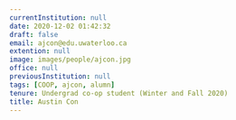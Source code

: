 ```yaml
---
currentInstitution: null
date: 2020-12-02 01:42:32
draft: false
email: ajcon@edu.uwaterloo.ca
extention: null
image: images/people/ajcon.jpg
office: null
previousInstitution: null
tags: [COOP, ajcon, alumn]
tenure: Undergrad co-op student (Winter and Fall 2020)
title: Austin Con
---
```





